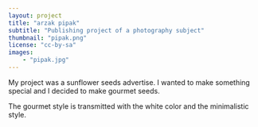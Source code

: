 ```yaml
---
layout: project
title: "arzak pipak"
subtitle: "Publishing project of a photography subject"
thumbnail: "pipak.png"
license: "cc-by-sa"
images:
    - "pipak.jpg"
---
```


My project was a sunflower seeds advertise. I wanted to make something special and I decided to make gourmet seeds.

The gourmet style is transmitted with the white color and the minimalistic style.
